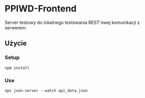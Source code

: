 # PPIWD-Frontend
Server testowy do lokalnego testowania REST'owej komunikacji z serwerem:

## Użycie
### Setup
```
npm install
```
### Use
```
npx json-server --watch api_data.json
```

